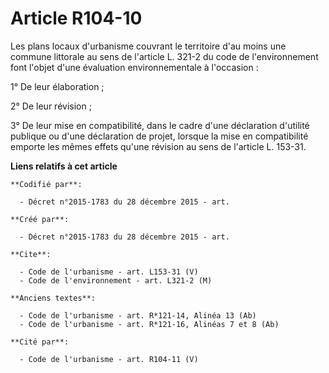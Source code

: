 # Article R104-10

Les plans locaux d'urbanisme couvrant le territoire d'au moins une commune littorale au sens de l'article L. 321-2 du code de
l'environnement font l'objet d'une évaluation environnementale à l'occasion : 

1° De leur élaboration ; 

2° De leur révision ; 

3° De leur mise en compatibilité, dans le cadre d'une déclaration d'utilité publique ou d'une déclaration de projet, lorsque
la mise en compatibilité emporte les mêmes effets qu'une révision au sens de l'article L. 153-31.

**Liens relatifs à cet article**

	**Codifié par**:

	  - Décret n°2015-1783 du 28 décembre 2015 - art.

	**Créé par**:

	  - Décret n°2015-1783 du 28 décembre 2015 - art.

	**Cite**:

	  - Code de l'urbanisme - art. L153-31 (V)
	  - Code de l'environnement - art. L321-2 (M)

	**Anciens textes**:

	  - Code de l'urbanisme - art. R*121-14, Alinéa 13 (Ab)
	  - Code de l'urbanisme - art. R*121-16, Alinéas 7 et 8 (Ab)

	**Cité par**:

	  - Code de l'urbanisme - art. R104-11 (V)
